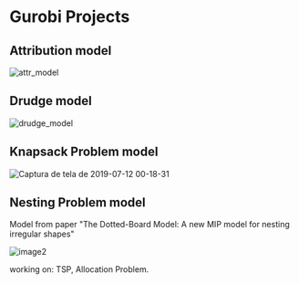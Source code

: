 # Gurobi Projects

## Attribution model
![attr_model](https://user-images.githubusercontent.com/45375544/66015528-49c89980-e4a9-11e9-9762-b9cda323962a.png)

## Drudge model
![drudge_model](https://user-images.githubusercontent.com/45375544/66015122-b93d8980-e4a7-11e9-90bf-1c9be9ae866d.png)

## Knapsack Problem model
![Captura de tela de 2019-07-12 00-18-31](https://user-images.githubusercontent.com/45375544/61099972-ac764000-a43a-11e9-8d5e-8c0906a1d71e.png)

## Nesting Problem model
Model from paper "The Dotted-Board Model: A new MIP model for nesting
irregular shapes"

![image2](https://user-images.githubusercontent.com/45375544/60689362-fbe4cb00-9e92-11e9-8338-9e7e81fef6f0.png)


working on: TSP, Allocation Problem.